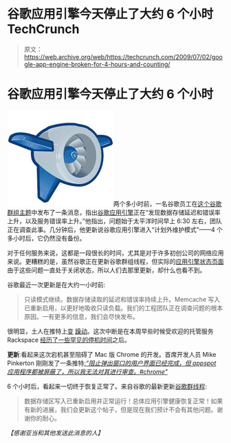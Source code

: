 # 谷歌应用引擎今天停止了大约 6 个小时 TechCrunch

> 原文：<https://web.archive.org/web/https://techcrunch.com/2009/07/02/google-app-engine-broken-for-4-hours-and-counting/>

# 谷歌应用引擎今天停止了大约 6 个小时

![picture-20](img/f6c5ba5d4e33f10cf9c70528928af389.png "picture-20")两个多小时前，一名谷歌员工在[这个谷歌群组主题](https://web.archive.org/web/20221208222253/http://groups.google.com/group/google-appengine-downtime-notify/browse_thread/thread/f7596d1d0bd0f0f9?hl=en&pli=1)中发布了一条消息，指出[谷歌应用引擎](https://web.archive.org/web/20221208222253/http://code.google.com/appengine/)正在“发现数据存储延迟和错误率上升，以及服务错误率上升。”他指出，问题始于太平洋时间早上 6:30 左右，团队正在调查此事。几分钟后，他更新说谷歌应用引擎进入“计划外维护模式”——4 个多小时后，它仍然没有备份。

对于任何服务来说，这都是一段很长的时间，尤其是对于许多初创公司的网络应用来说。更糟糕的是，虽然谷歌正在更新谷歌群组线程，但实际的[应用引擎状态页面](https://web.archive.org/web/20221208222253/http://code.google.com/status/appengine)由于这些问题一直处于关闭状态，所以人们去那里更新，却什么也看不到。

谷歌最近一次更新是在大约一小时前:

> 只读模式继续。数据存储读取的延迟和错误率持续上升。Memcache 写入已重新启用，以更好地吸收只读负载。我们的工程团队正在调查问题的根本原因。一有更多的信息，我们会尽快发布。

很明显，土人在推特上[变](https://web.archive.org/web/20221208222253/http://search.twitter.com/search?q=gae) [躁动](https://web.archive.org/web/20221208222253/http://search.twitter.com/search?q=google+app+engine)。这次中断是在本周早些时候受欢迎的托管服务 Rackspace [经历了一些罕见的停机时间](https://web.archive.org/web/20221208222253/http://www.beta.techcrunch.com/2009/06/29/yes-rackspace-is-down-and-so-are-many-of-your-favorite-sites/)之后。

**更新**:看起来这次宕机甚至阻碍了 Mac 版 Chrome 的开发。首席开发人员 Mike Pinkerton 刚刚发了一条推特[:*“阻止弹出窗口的用户界面已经完成，但 appspot 应用程序都被屏蔽了，所以我无法对其进行审查。#chrome"*](https://web.archive.org/web/20221208222253/http://twitter.com/mikepinkerton/status/2441030020)

6 个小时后，看起来一切终于恢复正常了。来自谷歌的最新更新[谷歌群线程](https://web.archive.org/web/20221208222253/http://groups.google.com/group/google-appengine-downtime-notify/browse_thread/thread/f7596d1d0bd0f0f9?pli=1):

> 数据存储区写入已重新启用并正常运行！总体应用引擎健康恢复正常！如果有新的进展，我们会更新这个帖子，但是现在我们预计不会有其他问题。谢谢你的耐心。

*【感谢亚当和其他发送此消息的人】*